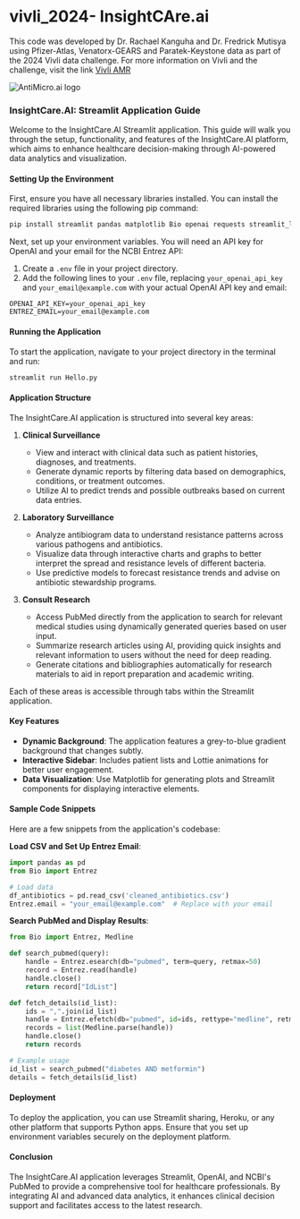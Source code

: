 # vivli_2024- InsightCAre.ai

This code was developed by  Dr. Rachael Kanguha and Dr. Fredrick Mutisya using Pfizer-Atlas, Venatorx-GEARS and Paratek-Keystone data as part of the 2024 Vivli data challenge. For more information on Vivli and the challenge, visit the link 
[Vivli AMR](https://amr.vivli.org/)

![AntiMicro.ai logo](https://github.com/fredmutisya/vivli_2024/website/1.jpg)


### InsightCare.AI: Streamlit Application Guide

Welcome to the InsightCare.AI Streamlit application. This guide will walk you through the setup, functionality, and features of the InsightCare.AI platform, which aims to enhance healthcare decision-making through AI-powered data analytics and visualization.

#### Setting Up the Environment

First, ensure you have all necessary libraries installed. You can install the required libraries using the following pip command:

```bash
pip install streamlit pandas matplotlib Bio openai requests streamlit_lottie Pillow
```

Next, set up your environment variables. You will need an API key for OpenAI and your email for the NCBI Entrez API:

1. Create a `.env` file in your project directory.
2. Add the following lines to your `.env` file, replacing `your_openai_api_key` and `your_email@example.com` with your actual OpenAI API key and email:

```plaintext
OPENAI_API_KEY=your_openai_api_key
ENTREZ_EMAIL=your_email@example.com
```

#### Running the Application

To start the application, navigate to your project directory in the terminal and run:

```bash
streamlit run Hello.py
```


#### Application Structure

The InsightCare.AI application is structured into several key areas:

1. **Clinical Surveillance**
   - View and interact with clinical data such as patient histories, diagnoses, and treatments.
   - Generate dynamic reports by filtering data based on demographics, conditions, or treatment outcomes.
   - Utilize AI to predict trends and possible outbreaks based on current data entries.

2. **Laboratory Surveillance**
   - Analyze antibiogram data to understand resistance patterns across various pathogens and antibiotics.
   - Visualize data through interactive charts and graphs to better interpret the spread and resistance levels of different bacteria.
   - Use predictive models to forecast resistance trends and advise on antibiotic stewardship programs.

3. **Consult Research**
   - Access PubMed directly from the application to search for relevant medical studies using dynamically generated queries based on user input.
   - Summarize research articles using AI, providing quick insights and relevant information to users without the need for deep reading.
   - Generate citations and bibliographies automatically for research materials to aid in report preparation and academic writing.

Each of these areas is accessible through tabs within the Streamlit application.

#### Key Features

- **Dynamic Background**: The application features a grey-to-blue gradient background that changes subtly.
- **Interactive Sidebar**: Includes patient lists and Lottie animations for better user engagement.
- **Data Visualization**: Use Matplotlib for generating plots and Streamlit components for displaying interactive elements.

#### Sample Code Snippets

Here are a few snippets from the application's codebase:

**Load CSV and Set Up Entrez Email**:
```python
import pandas as pd
from Bio import Entrez

# Load data
df_antibiotics = pd.read_csv('cleaned_antibiotics.csv')
Entrez.email = "your_email@example.com"  # Replace with your email
```

**Search PubMed and Display Results**:
```python
from Bio import Entrez, Medline

def search_pubmed(query):
    handle = Entrez.esearch(db="pubmed", term=query, retmax=50)
    record = Entrez.read(handle)
    handle.close()
    return record["IdList"]

def fetch_details(id_list):
    ids = ",".join(id_list)
    handle = Entrez.efetch(db="pubmed", id=ids, rettype="medline", retmode="text")
    records = list(Medline.parse(handle))
    handle.close()
    return records

# Example usage
id_list = search_pubmed("diabetes AND metformin")
details = fetch_details(id_list)
```

#### Deployment

To deploy the application, you can use Streamlit sharing, Heroku, or any other platform that supports Python apps. Ensure that you set up environment variables securely on the deployment platform.

#### Conclusion

The InsightCare.AI application leverages Streamlit, OpenAI, and NCBI's PubMed to provide a comprehensive tool for healthcare professionals. By integrating AI and advanced data analytics, it enhances clinical decision support and facilitates access to the latest research.
